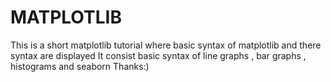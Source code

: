 # MATPLOTLIB

This is a short matplotlib tutorial where basic syntax of matplotlib and there syntax are displayed
It consist basic syntax of line graphs , bar graphs , histograms and seaborn
Thanks:)
